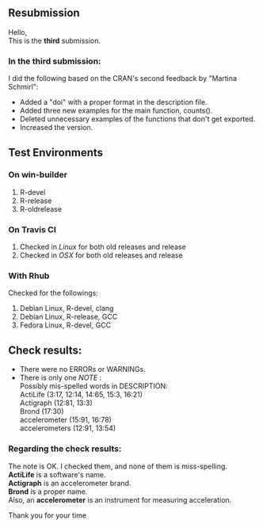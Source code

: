 ## Resubmission

Hello,  
This is the **third** submission.



### In the third submission:
I did the following based on the CRAN's second feedback by "Martina Schmirl":

- Added a "doi" with a proper format in the description file.
- Added three new examples for the main function, counts().
- Deleted unnecessary examples of the functions that don't get exported.
- Increased the version.





## Test Environments

### On win-builder

1. R-devel
2. R-release
3. R-oldrelease



### On Travis CI

1. Checked in *Linux* for both old releases and release 
2. Checked in *OSX* for both old releases and release

### With Rhub
Checked for the followings:
  
1. Debian Linux, R-devel, clang
2. Debian Linux, R-release, GCC
3. Fedora Linux, R-devel, GCC



## Check results:
- There were no ERRORs or WARNINGs.   
- There is only one *NOTE* :  
Possibly mis-spelled words in DESCRIPTION:  
  ActiLife (3:17, 12:14, 14:65, 15:3, 16:21)  
  Actigraph (12:81, 13:3)  
  Brond (17:30)  
  accelerometer (15:91, 16:78)  
  accelerometers (12:91, 13:54)  
 

### Regarding the check results:
The note is OK. I checked them, and none of them is miss-spelling.  
  **ActiLife** is a software's name.   
  **Actigraph** is an accelerometer brand.  
  **Brond** is a proper name.  
  Also, an **accelerometer** is an instrument for measuring acceleration.  
  
  
Thank you for your time
